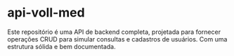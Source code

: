 # api-voll-med
Este repositório é uma API de backend completa, projetada para fornecer operações CRUD  para simular consultas e cadastros de usuários. Com uma estrutura sólida e bem documentada.
